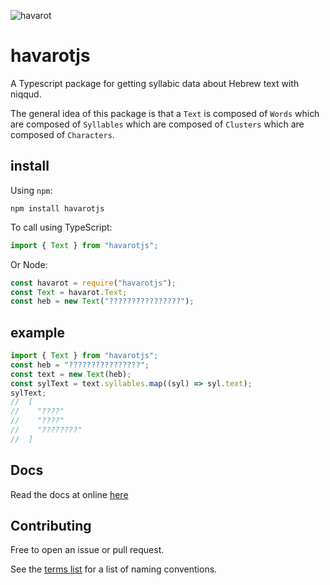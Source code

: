 ![havarot](./havarot-2400.png)

# havarotjs

A Typescript package for getting syllabic data about Hebrew text with niqqud.

The general idea of this package is that a `Text` is composed of `Words` which are composed of `Syllables` which are composed of `Clusters` which are composed of `Characters`.

## install

Using `npm`:

```
npm install havarotjs
```

To call using TypeScript:

```typescript
import { Text } from "havarotjs";
```

Or Node:

```javascript
const havarot = require("havarotjs");
const Text = havarot.Text;
const heb = new Text("????????????????");
```

## example

```typescript
import { Text } from "havarotjs";
const heb = "????????????????";
const text = new Text(heb);
const sylText = text.syllables.map((syl) => syl.text);
sylText;
//  [
//    "????"
//    "????"
//    "????????"
//  ]
```

## Docs

Read the docs at online [here](https://charlesloder.github.io/havarot/)

## Contributing

Free to open an issue or pull request.

See the [terms list](https://charlesloder.github.io/havarot/pages/Linguistic/terms.html) for a list of naming conventions.


